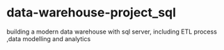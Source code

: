 # data-warehouse-project_sql
building a modern data warehouse with sql server, including ETL process ,data modelling and analytics 
